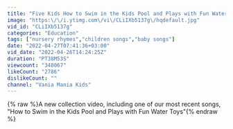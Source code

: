 ```yaml
---
title: "Five Kids How to Swim in the Kids Pool and Plays with Fun Water Toys"
image: "https:\/\/i.ytimg.com\/vi\/CLiIXb5137g\/hqdefault.jpg"
vid_id: "CLiIXb5137g"
categories: "Education"
tags: ["nursery rhymes","children songs","baby songs"]
date: "2022-04-27T07:41:36+03:00"
vid_date: "2022-04-26T14:24:25Z"
duration: "PT38M53S"
viewcount: "348067"
likeCount: "2786"
dislikeCount: ""
channel: "Vania Mania Kids"
---
```

{% raw %}A new collection video, including one of our most recent songs, &quot;How to Swim in the Kids Pool and Plays with Fun Water Toys&quot;{% endraw %}
